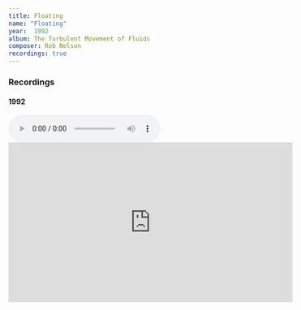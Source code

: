 ```yaml
---
title: Floating
name: "Floating"
year:  1992
album: The Turbulent Movement of Fluids
composer: Rob Nelson
recordings: true
---
```


<h3>Recordings</h3>

<h4>1992</h4>

<audio controls>
  <source src="http://walterklang.com/mp3/1991-08-25/Floating/Floating.mp3" type="audio/mpeg">
  <a href="http://walterklang.com/mp3/1991-08-25/Floating/Floating.mp3">Floating.mp3</a>
</audio>

<iframe width="560" height="315" src="https://www.youtube.com/embed/Yo7pGe0ClAU" frameborder="0" allow="accelerometer; autoplay; encrypted-media; gyroscope; picture-in-picture" allowfullscreen></iframe>

